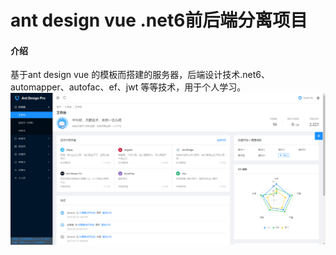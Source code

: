 # ant design vue .net6前后端分离项目

#### 介绍
基于ant design vue 的模板而搭建的服务器，后端设计技术.net6、automapper、autofac、ef、jwt 等等技术，用于个人学习。
![首页展示](image.png)